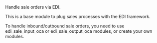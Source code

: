 Handle sale orders via EDI.

This is a base module to plug sales processes with the EDI framework.

To handle inbound/outbound sale orders, you need to use
edi_sale_input_oca or edi_sale_output_oca modules, or create your own
modules.
